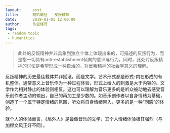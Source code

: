 ```yaml
---
layout:     post
title:      瞎叽霸扯 - 反叛精神
date:       2019-01-01 12:00:00
author:     作壹條苟
tags:
 - random topic
 - humanities
---
```


> 此处的反叛精神并非具象到独立个体上体现出来的，可描述的反叛行为，而是指一切具有anti-establishment倾向的意识与行为。同时，此处对反叛精神的讨论是希望形成一种自洽的，对反叛精神的社会学意义的理解。

反叛精神的历史最佳载体并非摇滚，而是文学。艺术形式都是形式-内在形成的有机整体。通常意义上音乐作为一种过程体验，形式上给人的刺激是大于内容的。文学作为相对静止的体验则相反。这也可以理解为音乐更多的是听众被动地去感受音乐创作者主动的输出，自己的再加工是少数的。如音乐创作者以自身情绪为基础，创造了一个属于特定情绪的氛围，听众将自身情绪带入，更多的是一种“同感”的体验。

就个人的体验而言，《局外人》是最像音乐的文学，其个人情绪体验极其强烈（与加缪文风正好不同）。